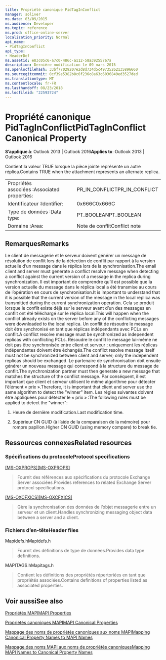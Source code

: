```yaml
---
title: Propriété canonique PidTagInConflict
manager: soliver
ms.date: 03/09/2015
ms.audience: Developer
ms.topic: reference
ms.prod: office-online-server
localization_priority: Normal
api_name:
- PidTagInConflict
api_type:
- HeaderDef
ms.assetid: e83c05c6-a7c0-486c-a112-58a39255767a
description: Dernière modification le 09 mars 2015
ms.openlocfilehash: 33bf77029207e2d8d734d5c49735262135896660
ms.sourcegitcommit: 0cf39e5382b8c6f236c8a63c6036849ed3527ded
ms.translationtype: MT
ms.contentlocale: fr-FR
ms.lasthandoff: 08/23/2018
ms.locfileid: "22593724"
---
```

# <a name="pidtaginconflict-canonical-property"></a><span data-ttu-id="79280-103">Propriété canonique PidTagInConflict</span><span class="sxs-lookup"><span data-stu-id="79280-103">PidTagInConflict Canonical Property</span></span>

  
  
<span data-ttu-id="79280-104">**S’applique à**: Outlook 2013 | Outlook 2016</span><span class="sxs-lookup"><span data-stu-id="79280-104">**Applies to**: Outlook 2013 | Outlook 2016</span></span> 
  
<span data-ttu-id="79280-105">Contient la valeur TRUE lorsque la pièce jointe représente un autre réplica.</span><span class="sxs-lookup"><span data-stu-id="79280-105">Contains TRUE when the attachment represents an alternate replica.</span></span>
  
|||
|:-----|:-----|
|<span data-ttu-id="79280-106">Propriétés associées :</span><span class="sxs-lookup"><span data-stu-id="79280-106">Associated properties:</span></span>  <br/> |<span data-ttu-id="79280-107">PR_IN_CONFLICT</span><span class="sxs-lookup"><span data-stu-id="79280-107">PR_IN_CONFLICT</span></span>  <br/> |
|<span data-ttu-id="79280-108">Identificateur :</span><span class="sxs-lookup"><span data-stu-id="79280-108">Identifier:</span></span>  <br/> |<span data-ttu-id="79280-109">0x666C</span><span class="sxs-lookup"><span data-stu-id="79280-109">0x666C</span></span>  <br/> |
|<span data-ttu-id="79280-110">Type de données :</span><span class="sxs-lookup"><span data-stu-id="79280-110">Data type:</span></span>  <br/> |<span data-ttu-id="79280-111">PT_BOOLEAN</span><span class="sxs-lookup"><span data-stu-id="79280-111">PT_BOOLEAN</span></span>  <br/> |
|<span data-ttu-id="79280-112">Domaine :</span><span class="sxs-lookup"><span data-stu-id="79280-112">Area:</span></span>  <br/> |<span data-ttu-id="79280-113">Note de conflit</span><span class="sxs-lookup"><span data-stu-id="79280-113">Conflict note</span></span>  <br/> |
   
## <a name="remarks"></a><span data-ttu-id="79280-114">Remarques</span><span class="sxs-lookup"><span data-stu-id="79280-114">Remarks</span></span>

<span data-ttu-id="79280-115">Le client de messagerie et le serveur doivent générer un message de résolution de conflit lors de la détection de conflit par rapport à la version actuelle d’un message dans le réplica lors de la synchronisation.</span><span class="sxs-lookup"><span data-stu-id="79280-115">The email client and server must generate a conflict resolve message when detecting a conflict against the current version of a message in the replica during synchronization.</span></span> <span data-ttu-id="79280-116">Il est important de comprendre qu’il est possible que la version actuelle du message dans le réplica local a été transmise au cours de l’opération en cours de synchronisation.</span><span class="sxs-lookup"><span data-stu-id="79280-116">It is important to understand that it is possible that the current version of the message in the local replica was transmitted during the current synchronization operation.</span></span> <span data-ttu-id="79280-117">Cela se produit lorsque le conflit existe déjà sur le serveur avant d’un des messages en conflit ont été téléchargé sur le réplica local.</span><span class="sxs-lookup"><span data-stu-id="79280-117">This will happen when the conflict already exists on the server before any of the conflicting messages were downloaded to the local replica.</span></span> <span data-ttu-id="79280-118">Un conflit de résoudre le message doit être synchronisé en tant que réplicas indépendants avec PCLs en conflit.</span><span class="sxs-lookup"><span data-stu-id="79280-118">A conflict resolve message must be synchronized as independent replicas with conflicting PCLs.</span></span> <span data-ttu-id="79280-119">Résoudre le conflit le message lui-même ne doit pas être synchronisée entre client et serveur ; uniquement les réplicas indépendantes doivent être échangés.</span><span class="sxs-lookup"><span data-stu-id="79280-119">The conflict resolve message itself must not be synchronized between client and server; only the independent replicas should be exchanged.</span></span> <span data-ttu-id="79280-120">Le partenaire de synchronisation doit ensuite générer un nouveau message qui correspond à la structure du message de conflit.</span><span class="sxs-lookup"><span data-stu-id="79280-120">The synchronization partner must then generate a new message that matches the structure of the conflict message.</span></span> <span data-ttu-id="79280-121">Par conséquent, il est important que client et serveur utilisent le même algorithme pour détecter l’élément « prix ».</span><span class="sxs-lookup"><span data-stu-id="79280-121">Therefore, it is important that client and server use the same algorithm to detect the "winner" item.</span></span> <span data-ttu-id="79280-122">Les règles suivantes doivent être appliquées pour détecter le « prix » :</span><span class="sxs-lookup"><span data-stu-id="79280-122">The following rules must be applied to detect the "winner":</span></span>
  
1. <span data-ttu-id="79280-123">Heure de dernière modification.</span><span class="sxs-lookup"><span data-stu-id="79280-123">Last modification time.</span></span>
    
2. <span data-ttu-id="79280-124">Supérieur CN GUID (à l’aide de la comparaison de la mémoire) pour rompre papillon.</span><span class="sxs-lookup"><span data-stu-id="79280-124">Higher CN GUID (using memory compare) to break tie.</span></span>
    
## <a name="related-resources"></a><span data-ttu-id="79280-125">Ressources connexes</span><span class="sxs-lookup"><span data-stu-id="79280-125">Related resources</span></span>

### <a name="protocol-specifications"></a><span data-ttu-id="79280-126">Spécifications du protocole</span><span class="sxs-lookup"><span data-stu-id="79280-126">Protocol specifications</span></span>

<span data-ttu-id="79280-127">[[MS-OXPROPS]](http://msdn.microsoft.com/library/f6ab1613-aefe-447d-a49c-18217230b148%28Office.15%29.aspx)</span><span class="sxs-lookup"><span data-stu-id="79280-127">[[MS-OXPROPS]](http://msdn.microsoft.com/library/f6ab1613-aefe-447d-a49c-18217230b148%28Office.15%29.aspx)</span></span>
  
> <span data-ttu-id="79280-128">Fournit des références aux spécifications du protocole Exchange Server associées.</span><span class="sxs-lookup"><span data-stu-id="79280-128">Provides references to related Exchange Server protocol specifications.</span></span>
    
<span data-ttu-id="79280-129">[[MS-OXCFXICS]](http://msdn.microsoft.com/library/b9752f3d-d50d-44b8-9e6b-608a117c8532%28Office.15%29.aspx)</span><span class="sxs-lookup"><span data-stu-id="79280-129">[[MS-OXCFXICS]](http://msdn.microsoft.com/library/b9752f3d-d50d-44b8-9e6b-608a117c8532%28Office.15%29.aspx)</span></span>
  
> <span data-ttu-id="79280-130">Gère la synchronisation des données de l’objet messagerie entre un serveur et un client.</span><span class="sxs-lookup"><span data-stu-id="79280-130">Handles synchronizing messaging object data between a server and a client.</span></span>
    
### <a name="header-files"></a><span data-ttu-id="79280-131">Fichiers d’en-tête</span><span class="sxs-lookup"><span data-stu-id="79280-131">Header files</span></span>

<span data-ttu-id="79280-132">Mapidefs.h</span><span class="sxs-lookup"><span data-stu-id="79280-132">Mapidefs.h</span></span>
  
> <span data-ttu-id="79280-133">Fournit des définitions de type de données.</span><span class="sxs-lookup"><span data-stu-id="79280-133">Provides data type definitions.</span></span>
    
<span data-ttu-id="79280-134">MAPITAGS.h</span><span class="sxs-lookup"><span data-stu-id="79280-134">Mapitags.h</span></span>
  
> <span data-ttu-id="79280-135">Contient les définitions des propriétés répertoriées en tant que propriétés associées.</span><span class="sxs-lookup"><span data-stu-id="79280-135">Contains definitions of properties listed as associated properties.</span></span>
    
## <a name="see-also"></a><span data-ttu-id="79280-136">Voir aussi</span><span class="sxs-lookup"><span data-stu-id="79280-136">See also</span></span>



[<span data-ttu-id="79280-137">Propriétés MAPI</span><span class="sxs-lookup"><span data-stu-id="79280-137">MAPI Properties</span></span>](mapi-properties.md)
  
[<span data-ttu-id="79280-138">Propriétés canoniques MAPI</span><span class="sxs-lookup"><span data-stu-id="79280-138">MAPI Canonical Properties</span></span>](mapi-canonical-properties.md)
  
[<span data-ttu-id="79280-139">Mappage des noms de propriétés canoniques aux noms MAPI</span><span class="sxs-lookup"><span data-stu-id="79280-139">Mapping Canonical Property Names to MAPI Names</span></span>](mapping-canonical-property-names-to-mapi-names.md)
  
[<span data-ttu-id="79280-140">Mappage des noms MAPI aux noms de propriétés canoniques</span><span class="sxs-lookup"><span data-stu-id="79280-140">Mapping MAPI Names to Canonical Property Names</span></span>](mapping-mapi-names-to-canonical-property-names.md)

